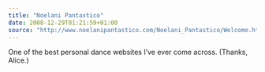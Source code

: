 ```yaml
---
title: "Noelani Pantastico"
date: 2008-12-29T01:21:59+01:00
source: "http://www.noelanipantastico.com/Noelani_Pantastico/Welcome.html"
---
```


One of the best personal dance websites I’ve ever come across. (Thanks, Alice.)

